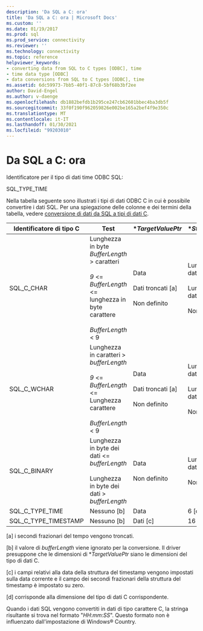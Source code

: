 ```yaml
---
description: 'Da SQL a C: ora'
title: 'Da SQL a C: ora | Microsoft Docs'
ms.custom: ''
ms.date: 01/19/2017
ms.prod: sql
ms.prod_service: connectivity
ms.reviewer: ''
ms.technology: connectivity
ms.topic: reference
helpviewer_keywords:
- converting data from SQL to C types [ODBC], time
- time data type [ODBC]
- data conversions from SQL to C types [ODBC], time
ms.assetid: 6dc59973-7bb5-40f1-87c8-5bf68b3bf2ee
author: David-Engel
ms.author: v-daenge
ms.openlocfilehash: db1882befdb1b295ce247cb62601bbec4ba3db5f
ms.sourcegitcommit: 33f0f190f962059826e002be165a2bef4f9e350c
ms.translationtype: MT
ms.contentlocale: it-IT
ms.lasthandoff: 01/30/2021
ms.locfileid: "99203010"
---
```

# <a name="sql-to-c-time"></a>Da SQL a C: ora
Identificatore per il tipo di dati time ODBC SQL:  
  
 SQL_TYPE_TIME  
  
 Nella tabella seguente sono illustrati i tipi di dati ODBC C in cui è possibile convertire i dati SQL. Per una spiegazione delle colonne e dei termini della tabella, vedere [conversione di dati da SQL a tipi di dati C](../../../odbc/reference/appendixes/converting-data-from-sql-to-c-data-types.md).  
  
|Identificatore di tipo C|Test|**TargetValuePtr*|**StrLen_or_IndPtr*|SQLSTATE|  
|-----------------------|----------|------------------------|----------------------------|--------------|  
|SQL_C_CHAR|Lunghezza in byte *BufferLength* > caratteri<br /><br /> *9*  <=  *BufferLength* <= lunghezza in byte carattere<br /><br /> *BufferLength* < 9|Data<br /><br /> Dati troncati [a]<br /><br /> Non definito|Lunghezza dei dati in byte<br /><br /> Lunghezza dei dati in byte<br /><br /> Non definito|n/d<br /><br /> 01004<br /><br /> 22003|  
|SQL_C_WCHAR|Lunghezza in caratteri > *bufferLength*<br /><br /> *9*  <=  *BufferLength* <= Lunghezza carattere<br /><br /> *BufferLength* < 9|Data<br /><br /> Dati troncati [a]<br /><br /> Non definito|Lunghezza dei dati in caratteri<br /><br /> Lunghezza dei dati in caratteri<br /><br /> Non definito|n/d<br /><br /> 01004<br /><br /> 22003|  
|SQL_C_BINARY|Lunghezza in byte dei dati <= *bufferLength*<br /><br /> Lunghezza in byte dei dati > *bufferLength*|Data<br /><br /> Non definito|Lunghezza dei dati in byte<br /><br /> Non definito|n/d<br /><br /> 22003|  
|SQL_C_TYPE_TIME|Nessuno [b]|Data|6 [d]|n/d|  
|SQL_C_TYPE_TIMESTAMP|Nessuno [b]|Dati [c]|16 [d]|n/d|  
  
 [a] i secondi frazionari del tempo vengono troncati.  
  
 [b] il valore di *bufferLength* viene ignorato per la conversione. Il driver presuppone che le dimensioni di **TargetValuePtr* siano le dimensioni del tipo di dati C.  
  
 [c] i campi relativi alla data della struttura del timestamp vengono impostati sulla data corrente e il campo dei secondi frazionari della struttura del timestamp è impostato su zero.  
  
 [d] corrisponde alla dimensione del tipo di dati C corrispondente.  
  
 Quando i dati SQL vengono convertiti in dati di tipo carattere C, la stringa risultante si trova nel formato "*HH*:*mm*:*SS*". Questo formato non è influenzato dall'impostazione di Windows® Country.
